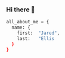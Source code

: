 ### Hi there 👋

```python
all_about_me = {
  name: {
    first:  "Jared",
    last:   "Ellis
  }
}
```
